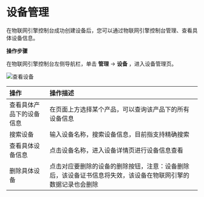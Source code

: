 # 设备管理

在物联网引擎控制台成功创建设备后，您可以通过物联网引擎控制台管理、查看具体设备信息。

**操作步骤**

在物联网引擎控制台左侧导航栏，单击 **管理** -> **设备** ，进入设备管理页。

![查看设备](../../../../../image/IoT/IoT-Engine/ViewDevices.png)

| 操作                  | 操作描述                 |
| :------------------- | :------------------- |
|查看具体产品下的设备信息  | 在页面上方选择某个产品，可以查询该产品下的所有设备信息|
|搜索设备  | 输入设备名称，搜索设备信息，目前指支持精确搜索 | 
|查看具体设备信息  | 点击设备名称，进入设备详情页进行设备信息查看 | 
|删除具体设备  | 点击对应要删除的设备的删除按钮，注意：设备删除后，该设备证书信息将失效，该设备在物联网引擎的数据记录也会删除| 
